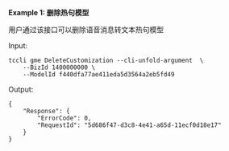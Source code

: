 **Example 1: 删除热句模型**

用户通过该接口可以删除语音消息转文本热句模型

Input: 

```
tccli gme DeleteCustomization --cli-unfold-argument  \
    --BizId 1400000000 \
    --ModelId f440dfa77ae411eda5d3564a2eb5fd49
```

Output: 
```
{
    "Response": {
        "ErrorCode": 0,
        "RequestId": "5d686f47-d3c8-4e41-a65d-11ecf0d18e17"
    }
}
```

